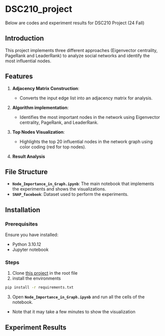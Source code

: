 # DSC210_project
Below are codes and experiment results for DSC210 Project (24 Fall)

## Introduction

This project implements three different approaches (Eigenvector centrality, PageRank and LeaderRank) to analyze social networks and identify the most influential nodes.


## Features

1. **Adjacency Matrix Construction**:
   - Converts the input edge list into an adjacency matrix for analysis.

2. **Algorithm implementation**:
   - Identifies the most important nodes in the network using Eigenvector centrality, PageRank, and LeaderRank.

3. **Top Nodes Visualization**:
   - Highlights the top 20 influential nodes in the network graph using color coding (red for top nodes).

4. **Result Analysis**


## File Structure

- **`Node_Importance_in_Graph.ipynb`**: The main notebook that implements the experiments and shows the visualizations.
- **`SNAP_facebook`**: Dataset used to perform the experiments.


## Installation

### Prerequisites

Ensure you have installed:
- Python 3.10.12
- Jupyter notebook

### Steps
1. Clone [this project](https://github.com/Clement1290/DSC210_project.git) in the root file
2. install the environments
```bash
pip install -r requirements.txt
```
3. Open **`Node_Importance_in_Graph.ipynb`** and run all the cells of the notebook.
- Note that it may take a few minutes to show the visualization
  
## Experiment Results
